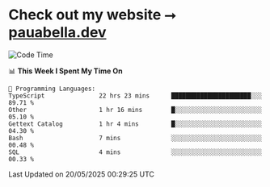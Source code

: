 # Check out my website ⭢ [pauabella.dev](https://pauabella.dev)

<!--START_SECTION:waka-->
![Code Time](http://img.shields.io/badge/Code%20Time-4%2C443%20hrs%2058%20mins-blue)

📊 **This Week I Spent My Time On** 

```text
💬 Programming Languages: 
TypeScript               22 hrs 23 mins      ██████████████████████░░░   89.71 % 
Other                    1 hr 16 mins        █░░░░░░░░░░░░░░░░░░░░░░░░   05.10 % 
Gettext Catalog          1 hr 4 mins         █░░░░░░░░░░░░░░░░░░░░░░░░   04.30 % 
Bash                     7 mins              ░░░░░░░░░░░░░░░░░░░░░░░░░   00.48 % 
SQL                      4 mins              ░░░░░░░░░░░░░░░░░░░░░░░░░   00.33 % 
```


 Last Updated on 20/05/2025 00:29:25 UTC
<!--END_SECTION:waka-->

